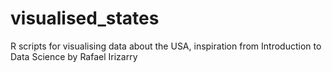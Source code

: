 # visualised_states
R scripts for visualising data about the USA, inspiration from Introduction to Data Science by Rafael Irizarry
